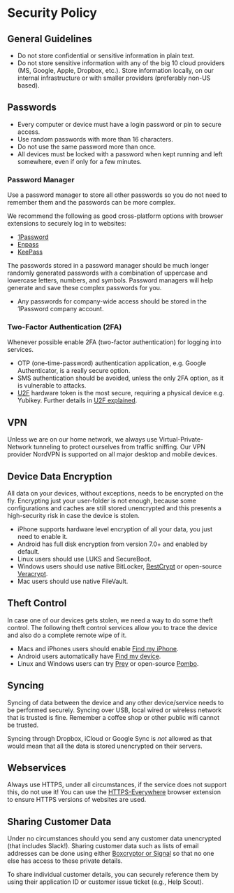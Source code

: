 # Security Policy

## General Guidelines

* Do not store confidential or sensitive information in plain text.
* Do not store sensitive information with any of the big 10 cloud providers (MS, Google, Apple, Dropbox, etc.). Store information locally, on our internal infrastructure or with smaller providers (preferably non-US based).

## Passwords

* Every computer or device must have a login password or pin to secure access.
* Use random passwords with more than 16 characters.
* Do not use the same password more than once.
* All devices must be locked with a password when kept running and left somewhere, even if only for a few minutes.

### Password Manager

Use a password manager to store all other passwords so you do not need to remember them and the passwords can be more complex.

We recommend the following as good cross-platform options with browser extensions to securely log in to websites:
  * [1Password](https://1password.com)
  * [Enpass](https://www.enpass.io)
  * [KeePass](https://keepass.info)

The passwords stored in a password manager should be much longer randomly generated passwords with a combination of uppercase and lowercase letters, numbers, and symbols. Password managers will help generate and save these complex passwords for you.

 * Any passwords for company-wide access should be stored in the 1Password company account.

### Two-Factor Authentication (2FA)

Whenever possible enable 2FA (two-factor authentication) for logging into services.

* OTP (one-time-password) authentication application, e.g. Google Authenticator, is a really secure option.
* SMS authentication should be avoided, unless the only 2FA option, as it is vulnerable to attacks.
* [U2F](https://en.wikipedia.org/wiki/Universal_2nd_Factor) hardware token is the most secure, requiring a physical device e.g. Yubikey. Further details in [U2F explained](https://www.howtogeek.com/232314/u2f-explained-how-google-microsoft-and-others-are-creating-universal-two-factor-authentication-tokens/).


## VPN

Unless we are on our home network, we always use Virtual-Private-Network tunneling to  protect ourselves from traffic sniffing. Our VPN provider NordVPN is supported on all major desktop and mobile devices.


## Device Data Encryption

All data on your devices, without exceptions, needs to be encrypted on the fly. Encrypting just your user-folder is not enough, because some configurations and caches are still stored unencrypted and this presents a high-security risk in case the device is stolen.

* iPhone supports hardware level encryption of all your data, you just need to enable it.
* Android has full disk encryption from version 7.0+ and enabled by default.
* Linux users should use LUKS and SecureBoot.
* Windows users should use native BitLocker, [BestCrypt](https://www.jetico.com/data-encryption/encrypt-hard-drives-bestcrypt-volume-encryption) or open-source [Veracrypt](https://www.veracrypt.fr).
* Mac users should use native FileVault.


## Theft Control

In case one of our devices gets stolen, we need a way to do some theft control. The following theft control services allow you to trace the device and also do a complete remote wipe of it.

* Macs and iPhones users should enable [Find my iPhone](https://www.apple.com/icloud/find-my-iphone/).
* Android users automatically have [Find my device](https://support.google.com/accounts/answer/6160491?hl=en).
* Linux and Windows users can try [Prey](https://preyproject.com) or open-source [Pombo](https://github.com/BoboTiG/pombo).


## Syncing

Syncing of data between the device and any other device/service needs to be performed securely. Syncing over USB, local wired or wireless network that is trusted is fine. Remember a coffee shop or other public wifi cannot be trusted.

Syncing through Dropbox, iCloud or Google Sync is *not* allowed as that would mean that all the data is stored unencrypted on their servers.


## Webservices

Always use HTTPS, under all circumstances, if the service does not support this, do not use it! You can use the [HTTPS-Everywhere](https://www.eff.org/https-everywhere) browser extension to ensure HTTPS versions of websites are used.


## Sharing Customer Data

Under no circumstances should you send any customer data unencrypted (that includes Slack!). Sharing customer data such as lists of email addresses can be done using either [Boxcryptor or Signal](apps.md) so that no one else has access to these private details.

To share individual customer details, you can securely reference them by using their application ID or customer issue ticket (e.g., Help Scout).

